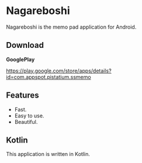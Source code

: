 # Nagareboshi

Nagareboshi is the memo pad application for Android.

## Download

__GooglePlay__

https://play.google.com/store/apps/details?id=com.appspot.pistatium.ssmemo

## Features

* Fast.
* Easy to use.
* Beautiful.

## Kotlin

This application is written in Kotlin.
